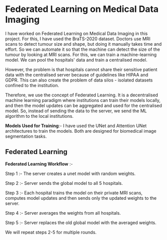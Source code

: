 # Federated Learning on Medical Data Imaging

I have worked on Federated Learning on Medical Data Imaging in this project. For this, I have used the BraTS-2020 dataset. Doctors use MRI scans to detect tumour size and shape, but doing it manually takes time and effort. So we can automate it so that the machine can detect the size of the tumour by looking at MRI scans. For this, we can train a machine-learning model. We can pool the hospitals' data and train a centralised model.

However, the problem is that hospitals cannot share their sensitive patient data with the centralised server because of guidelines like HIPAA and GDPR. This can also create the problem of data silos - isolated datasets confined to the institution.

Therefore, we use the concept of Federated Learning. It is a decentralised machine learning paradigm where institutions can train their models locally, and then the model updates can be aggregated and used for the centralised model. So, instead of sending the data to the server, we send the ML algorithm to the local institutions.

**Models Used for Training**:- I have used the UNet and Attention UNet architectures to train the models. Both are designed for biomedical image segmentation tasks.

## Federated Learning

**Federated Learning Workflow** :- 

Step 1 :- The server creates a unet model with random weights. 

Step 2 :- Server sends the global model to all 5 hospitals.

Step 3 :- Each hospital trains the model on their private MRI scans, computes model updates and then sends only the updated weights to the server.

Step 4 :- Server averages the weights from all hospitals.

Step 5 :- Server replaces the old global model with the averaged weights.

We will repeat steps 2-5 for multiple rounds.
